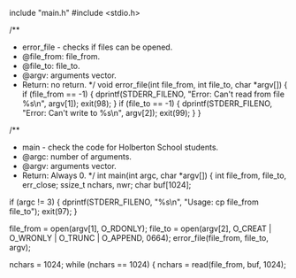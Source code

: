 
include "main.h"
#include <stdio.h>

/**
 * error_file - checks if files can be opened.
 * @file_from: file_from.
 * @file_to: file_to.
 * @argv: arguments vector.
 * Return: no return.
 */
void error_file(int file_from, int file_to, char *argv[])
{
if (file_from == -1)
{
dprintf(STDERR_FILENO, "Error: Can't read from file %s\n", argv[1]);
exit(98);
}
if (file_to == -1)
{
dprintf(STDERR_FILENO, "Error: Can't write to %s\n", argv[2]);
exit(99);
}
}

/**
 * main - check the code for Holberton School students.
 * @argc: number of arguments.
 * @argv: arguments vector.
 * Return: Always 0.
 */
int main(int argc, char *argv[])
{
int file_from, file_to, err_close;
ssize_t nchars, nwr;
char buf[1024];

if (argc != 3)
{
dprintf(STDERR_FILENO, "%s\n", "Usage: cp file_from file_to");
exit(97);
}

file_from = open(argv[1], O_RDONLY);
file_to = open(argv[2], O_CREAT | O_WRONLY | O_TRUNC | O_APPEND, 0664);
error_file(file_from, file_to, argv);

nchars = 1024;
while (nchars == 1024)
{
nchars = read(file_from, buf, 1024);

